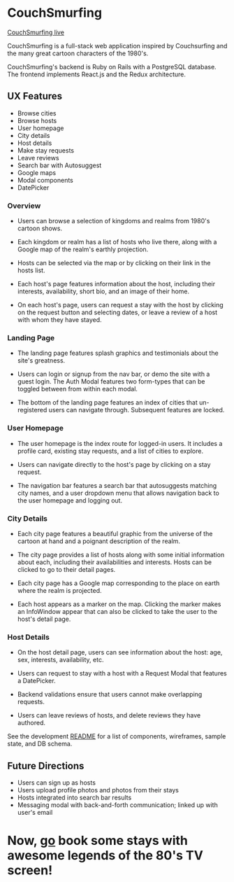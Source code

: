 # CouchSmurfing

[CouchSmurfing live][couchsmurfing]

[couchsmurfing]: htp:www.couchsmurfing.herokuapp.com

CouchSmurfing is a full-stack web application inspired by Couchsurfing and the many great cartoon characters of the 1980's.

CouchSmurfing's backend is Ruby on Rails with a PostgreSQL database. The frontend implements React.js and the Redux architecture.

## UX Features

  * Browse cities
  * Browse hosts
  * User homepage
  * City details
  * Host details
  * Make stay requests
  * Leave reviews
  * Search bar with Autosuggest
  * Google maps
  * Modal components
  * DatePicker


### Overview

  * Users can browse a selection of kingdoms and realms from 1980's cartoon shows.

  * Each kingdom or realm has a list of hosts who live there, along with a Google map of the realm's earthly projection.

  * Hosts can be selected via the map or by clicking on their link in the hosts list.

  * Each host's page features information about the host, including their interests, availability, short bio, and an image of their home.

  * On each host's page, users can request a stay with the host by clicking on the request button and selecting dates, or leave a review of a host with whom they have stayed.

### Landing Page

  * The landing page features splash graphics and testimonials about the site's greatness.

  * Users can login or signup from the nav bar, or demo the site with a guest login. The Auth Modal features two form-types that can be toggled between from within each modal.

  * The bottom of the landing page features an index of cities that un-registered users can navigate through. Subsequent features are locked.

### User Homepage

  * The user homepage is the index route for logged-in users. It includes a profile card, existing stay requests, and a list of cities to explore.

  * Users can navigate directly to the host's page by clicking on a stay request.

  * The navigation bar features a search bar that autosuggests matching city names, and a user dropdown menu that allows navigation back to the user homepage and logging out.

### City Details

  * Each city page features a beautiful graphic from the universe of the cartoon at hand and a poignant description of the realm.

  * The city page provides a list of hosts along with some initial information about each, including their availabilities and interests. Hosts can be clicked to go to their detail pages.

  * Each city page has a Google map corresponding to the place on earth where the realm is projected.

  * Each host appears as a marker on the map. Clicking the marker makes an InfoWindow appear that can also be clicked to take the user to the host's detail page.

### Host Details

  * On the host detail page, users can see information about the host: age, sex, interests, availability, etc.

  * Users can request to stay with a host with a Request Modal that features a DatePicker.

  * Backend validations ensure that users cannot make overlapping requests.

  * Users can leave reviews of hosts, and delete reviews they have authored.

See the development [README][readme] for a list of components, wireframes, sample state, and DB schema.

[readme]: docs/readme.md

## Future Directions
  * Users can sign up as hosts
  * Users upload profile photos and photos from their stays
  * Hosts integrated into search bar results
  * Messaging modal with back-and-forth communication; linked up with user's email


# Now, [go][couchsmurfing] book some stays with awesome legends of the 80's TV screen!

